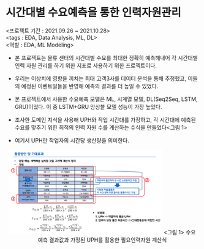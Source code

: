 # 시간대별 수요예측을 통한 인력자원관리

<프로젝트 기간 : 2021.09.26 ~ 2021.10.28>  
<tags : EDA, Data Analysis, ML, DL>  
<역할 : EDA, ML Modeling>


- 본 프로젝트는 물류 센터의 시간대별 수요를 최대한 정확히 예측해내어 각 시간대별 인력 자원 관리를 하기 위한 지표로 사용하기 위한 프로젝트이다.

- 우리는 이상치에 영향을 끼치는 최대 고객3사를 데이터 분석을 통해 추정했고, 이들의 예정된 이벤트일들을 반영해 예측의 결과를 더 높일 수 있었다.
  
- 본 프로젝트에서 사용한 수요예측 모델은 ML, 시계열 모델, DL(Seq2Seq, LSTM, GRU)이었다. 이 중 LSTM+GRU 앙상블 모델 성능이 가장 높았다.
  
- 조사한 도메인 지식을 사용해 UPH와 작업 시간대를 가정하고, 각 시간대에 예측된 수요를 맞추기 위한 최적의 인력 자원 수를 계산하는 수식을 만들었다<그림 1>
  
- 여기서 UPH란 작업자의 시간당 생산량을 의미한다.

<p align="center">
  <img src = './img/uph.png' width = 400 alt = 'uph' />
                      <그림 1> 수요 예측 결과값과 가정된 UPH를 활용한 필요인력자원 계산식
</p>
